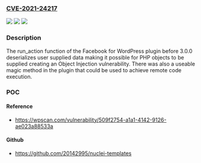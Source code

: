 ### [CVE-2021-24217](https://cve.mitre.org/cgi-bin/cvename.cgi?name=CVE-2021-24217)
![](https://img.shields.io/static/v1?label=Product&message=Facebook%20for%20WordPress&color=blue)
![](https://img.shields.io/static/v1?label=Version&message=3.0.0%3C%203.0.0%20&color=brighgreen)
![](https://img.shields.io/static/v1?label=Vulnerability&message=CWE-502%20Deserialization%20of%20Untrusted%20Data&color=brighgreen)

### Description

The run_action function of the Facebook for WordPress plugin before 3.0.0 deserializes user supplied data making it possible for PHP objects to be supplied creating an Object Injection vulnerability. There was also a useable magic method in the plugin that could be used to achieve remote code execution.

### POC

#### Reference
- https://wpscan.com/vulnerability/509f2754-a1a1-4142-9126-ae023a88533a

#### Github
- https://github.com/20142995/nuclei-templates

